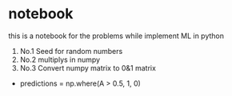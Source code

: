 # notebook
this is a notebook for the problems while implement ML in python
1. No.1 Seed for random numbers
2. No.2 multiplys in numpy
3. No.3 Convert numpy matrix to 0&1 matrix
  * predictions = np.where(A > 0.5, 1, 0)
